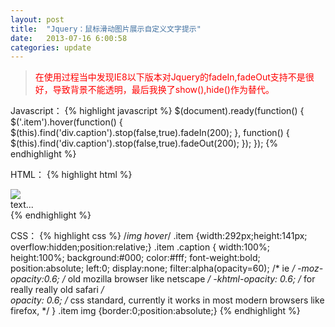 ```yaml
---
layout: post
title:  "Jquery：鼠标滑动图片展示自定义文字提示"
date:   2013-07-16 6:00:58
categories: update
---
```


<blockquote style="color:red">
	在使用过程当中发现IE8以下版本对Jquery的fadeIn,fadeOut支持不是很好，导致背景不能透明，最后我换了show(),hide()作为替代。
</blockquote>

Javascript：
{% highlight javascript %}
$(document).ready(function() {
	$('.item').hover(function() {
		$(this).find('div.caption').stop(false,true).fadeIn(200);
	},
	function() {
		$(this).find('div.caption').stop(false,true).fadeOut(200);
	});
});
{% endhighlight %}

HTML：
{% highlight html %}
<div class="item">
	<a href="#"><img src="src/img/temp292x292.jpg"></a>
	<div class="caption">
		text...
	</div>
</div>
{% endhighlight %}

CSS：
{% highlight css %}
/*img hover*/
.item {width:292px;height:141px; overflow:hidden;position:relative;}
.item .caption {
	width:100%;
	height:100%;
	background:#000;
	color:#fff;
	font-weight:bold;
	position:absolute;
	left:0;
	display:none;
	filter:alpha(opacity=60);    /* ie  */
	-moz-opacity:0.6;    /* old mozilla browser like netscape  */
	-khtml-opacity: 0.6;    /* for really really old safari */  
	opacity: 0.6;    /* css standard, currently it works in most modern browsers like firefox,  */
}
.item img {border:0;position:absolute;}
{% endhighlight %}

